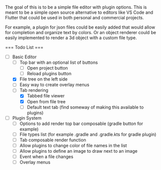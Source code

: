 The goal of this is to be a simple file editor with plugin options.
This is meant to be a simple open source alternative to editors like VS Code and Flutter that could be used in both personal and commercial projects.

For example, a plugin for json files could be easily added that would allow for completion and organize text by colors.
Or an object renderer could be easily implemented to render a 3d object with a custom file type.

=== Todo List ===
- [ ] Basic Editor
  - [ ] Top bar with an optional list of buttons
    - [ ] Open project button
    - [ ] Reload plugins button
  - [x] File tree on the left side
  - [ ] Easy way to create overlay menus
  - [ ] Tab rendering
    - [x] Tabbed file viewer
    - [x] Open from file tree
    - [ ] Default text tab (find someway of making this available to plugins)
- [ ] Plugin System
  - [ ] Options to add render top bar composable (gradle button for example)
  - [ ] File types list (for example .gradle and .gradle.kts for gradle plugin)
  - [ ] Tab composable render function
  - [ ] Allow plugins to change color of file names in the list
  - [ ] Allow plugins to define an image to draw next to an image
  - [ ] Event when a file changes
  - [ ] Overlay menus